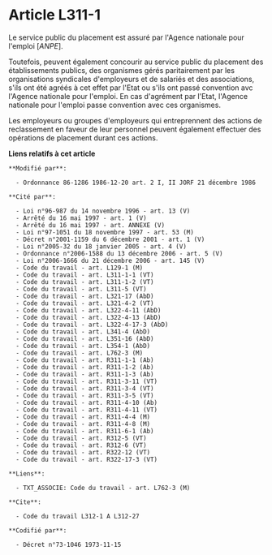 # Article L311-1

Le service public du placement est assuré par l'Agence nationale pour l'emploi [*ANPE*].

Toutefois, peuvent également concourir au service public du placement des établissements publics, des organismes gérés
paritairement par les organisations syndicales d'employeurs et de salariés et des associations, s'ils ont été agréés à cet
effet par l'Etat ou s'ils ont passé convention avc l'Agence nationale pour l'emploi. En cas d'agrément par l'Etat, l'Agence
nationale pour l'emploi passe convention avec ces organismes.

Les employeurs ou groupes d'employeurs qui entreprennent des actions de reclassement en faveur de leur personnel peuvent
également effectuer des opérations de placement durant ces actions.

**Liens relatifs à cet article**

	**Modifié par**:

	  - Ordonnance 86-1286 1986-12-20 art. 2 I, II JORF 21 décembre 1986

	**Cité par**:

	  - Loi n°96-987 du 14 novembre 1996 - art. 13 (V)
	  - Arrêté du 16 mai 1997 - art. 1 (V)
	  - Arrêté du 16 mai 1997 - art. ANNEXE (V)
	  - Loi n°97-1051 du 18 novembre 1997 - art. 53 (M)
	  - Décret n°2001-1159 du 6 décembre 2001 - art. 1 (V)
	  - Loi n°2005-32 du 18 janvier 2005 - art. 4 (V)
	  - Ordonnance n°2006-1588 du 13 décembre 2006 - art. 5 (V)
	  - Loi n°2006-1666 du 21 décembre 2006 - art. 145 (V)
	  - Code du travail - art. L129-1 (M)
	  - Code du travail - art. L311-1-1 (VT)
	  - Code du travail - art. L311-1-2 (VT)
	  - Code du travail - art. L311-5 (VT)
	  - Code du travail - art. L321-17 (AbD)
	  - Code du travail - art. L321-4-2 (VT)
	  - Code du travail - art. L322-4-11 (AbD)
	  - Code du travail - art. L322-4-13 (AbD)
	  - Code du travail - art. L322-4-17-3 (AbD)
	  - Code du travail - art. L341-4 (AbD)
	  - Code du travail - art. L351-16 (AbD)
	  - Code du travail - art. L354-1 (AbD)
	  - Code du travail - art. L762-3 (M)
	  - Code du travail - art. R311-1-1 (Ab)
	  - Code du travail - art. R311-1-2 (Ab)
	  - Code du travail - art. R311-1-3 (Ab)
	  - Code du travail - art. R311-3-11 (VT)
	  - Code du travail - art. R311-3-4 (VT)
	  - Code du travail - art. R311-3-5 (VT)
	  - Code du travail - art. R311-4-10 (Ab)
	  - Code du travail - art. R311-4-11 (VT)
	  - Code du travail - art. R311-4-4 (M)
	  - Code du travail - art. R311-4-8 (M)
	  - Code du travail - art. R311-6-1 (Ab)
	  - Code du travail - art. R312-5 (VT)
	  - Code du travail - art. R312-6 (VT)
	  - Code du travail - art. R322-12 (VT)
	  - Code du travail - art. R322-17-3 (VT)

	**Liens**:

	  - TXT_ASSOCIE: Code du travail - art. L762-3 (M)

	**Cite**:

	  - Code du travail L312-1 A L312-27

	**Codifié par**:

	  - Décret n°73-1046 1973-11-15
